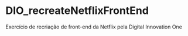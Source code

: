 # DIO_recreateNetflixFrontEnd
Exercício de recriação de front-end da Netflix pela Digital Innovation One
